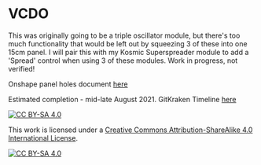 # VCDO
This was originally going to be a triple oscillator module, but there's too much functionality that would be left out by squeezing 3 of these into one 15cm panel.
I will pair this with my Kosmic Superspreader module to add a 'Spread' control when using 3 of these modules.
Work in progress, not verified!


Onshape panel holes document [here](https://cad.onshape.com/documents/52a83a1c6ad04fa76b419860/w/bd43a6a259a6ae0e1c3272fb/e/dd1c064c845cda1f91862f36)

Estimated completion - mid-late August 2021. GitKraken Timeline [here](https://timelines.gitkraken.com/timeline/6cf3b86d63e74a639193ae12d72524d1)

[![CC BY-SA 4.0][cc-by-sa-shield]][cc-by-sa]

This work is licensed under a
[Creative Commons Attribution-ShareAlike 4.0 International License][cc-by-sa].

[![CC BY-SA 4.0][cc-by-sa-image]][cc-by-sa]

[cc-by-sa]: http://creativecommons.org/licenses/by-sa/4.0/
[cc-by-sa-image]: https://licensebuttons.net/l/by-sa/4.0/88x31.png
[cc-by-sa-shield]: https://img.shields.io/badge/License-CC%20BY--SA%204.0-lightgrey.svg

